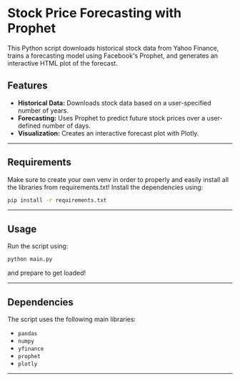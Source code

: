 # Stock Price Forecasting with Prophet

This Python script downloads historical stock data from Yahoo Finance, trains a forecasting model using Facebook's Prophet, and generates an interactive HTML plot of the forecast.

## Features

- **Historical Data:** Downloads stock data based on a user-specified number of years.
- **Forecasting:** Uses Prophet to predict future stock prices over a user-defined number of days.
- **Visualization:** Creates an interactive forecast plot with Plotly.

---

## Requirements

Make sure to create your own venv in order to properly and easily install all the libraries from requirements.txt!
Install the dependencies using:

```bash
pip install -r requirements.txt
```

---

## Usage

Run the script using:

```bash
python main.py
```

and prepare to get loaded!

---

## Dependencies

The script uses the following main libraries:

- `pandas`
- `numpy`
- `yfinance`
- `prophet`
- `plotly`

---
